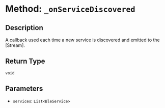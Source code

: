 # Method: `_onServiceDiscovered`

## Description

A callback used each time a new service is discovered and emitted to the [Stream].

## Return Type
`void`

## Parameters

- `services`: `List<BleService>`
